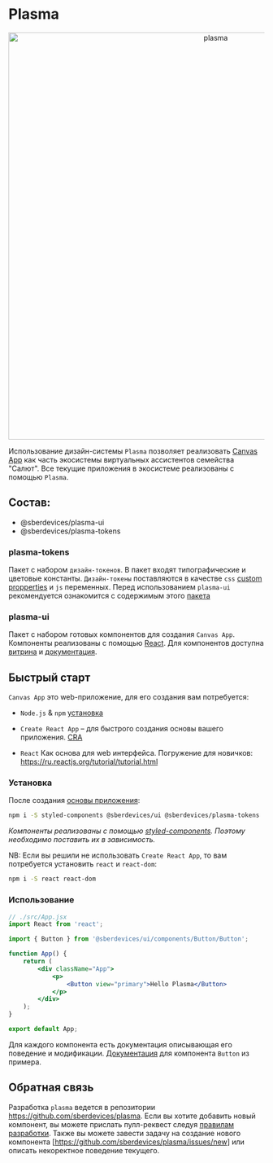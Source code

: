 # Plasma

<p align="center">
  <img width="800" src="https://user-images.githubusercontent.com/1813468/98610527-d37ba500-2300-11eb-87c3-80cc1c08ecb4.png" alt="plasma" />
</p>

Использование дизайн-системы `Plasma` позволяет реализовать [Canvas App](https://developer.sberdevices.ru/docs/ru/methodology/research/canvasapp) как часть экосистемы виртуальных ассистентов семейства "Салют". Все текущие приложения в экосистеме реализованы с помощью `Plasma`.

## Состав:

-   @sberdevices/plasma-ui
-   @sberdevices/plasma-tokens

### plasma-tokens

Пакет с набором `дизайн-токенов`. В пакет входят типографические и цветовые константы. `Дизайн-токены` поставляются в качестве `css` [custom propperties](https://developer.mozilla.org/en-US/docs/Web/CSS/--*) и `js` переменных. Перед использованием `plasma-ui` рекомендуется ознакомится с содержимым этого [пакета](./packages/plasma-tokens/README.md)

### plasma-ui

Пакет с набором готовых компонентов для создания `Canvas App`. Компоненты реализованы с помощью [React](https://reactjs.org/). Для компонентов доступна [витрина](https://master--5f96ec813d800900227e3b93.chromatic.com) и [документация](https://plasma-docs.netlify.ap).

## Быстрый старт

`Canvas App` это web-приложение, для его создания вам потребуется:

-   `Node.js` & `npm` [установка](https://nodejs.org/ru/)

-   `Create React App` – для быстрого создания основы вашего приложения. [CRA](https://create-react-app.dev/docs/getting-started#quick-start)

-   `React` Как основа для web интерфейса. Погружение для новичков: https://ru.reactjs.org/tutorial/tutorial.html

### Установка

После создания [основы приложения](https://create-react-app.dev/docs/getting-started#quick-start):

```sh
npm i -S styled-components @sberdevices/ui @sberdevices/plasma-tokens
```

_Компоненты реализованы с помощью [styled-components](http://styled-components.com/). Поэтому необходимо поставить их в зависимость._

NB: Если вы решили не использовать `Create React App`, то вам потребуется установить `react` и `react-dom`:

```sh
npm i -S react react-dom
```

### Использование

```jsx
// ./src/App.jsx
import React from 'react';

import { Button } from '@sberdevices/ui/components/Button/Button';

function App() {
    return (
        <div className="App">
            <p>
                <Button view="primary">Hello Plasma</Button>
            </p>
        </div>
    );
}

export default App;
```

Для каждого компонента есть документация описывающая его поведение и модификации. [Документация](https://plasma-docs.netlify.app/components/Button) для компонента `Button` из примера.

## Обратная связь

Разработка `plasma` ведется в репозитории https://github.com/sberdevices/plasma.
Если вы хотите добавить новый компонент, вы можете прислать пулл-реквест следуя [правилам разработки](./CONTRIBUTING.md). Также вы можете завести задачу на создание нового компонента [https://github.com/sberdevices/plasma/issues/new] или описать некоректное поведение текущего.
